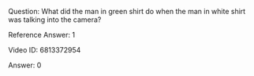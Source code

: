 Question: What did the man in green shirt do when the man in white shirt was talking into the camera?

Reference Answer: 1

Video ID: 6813372954

Answer: 0

